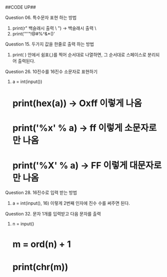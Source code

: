 ##CODE UP##

Question 06. 특수문자 표현 하는 방법
1. print(r" 백슬래시 출력 \ ")  -> 백슬래시 출력 \
2. print('"'"!@#$%^&*()'"'')  -> "!@#$%^&*()' 

Question 15. 두가지 값을 한줄로 출력 하는 방법
1. print( ) 안에서 쉼표(,)를 찍어 순서대로 나열하면, 그 순서대로 스페이스로 분리되어 출력된다.


Question 26. 10진수를 16진수 소문자로 표현하기
1. a = int(input())
      # print(hex(a)) -> Oxff 이렇게 나옴
      # print('%x' % a) -> ff 이렇게 소문자로만 나옴  
      # print('%X' % a) -> FF 이렇게 대문자로만 나옴  


Question 28. 16진수로 입력 받는 방법
1. a = int(input(), 16) 이렇게 2번째 인자에 진수 수를 써주면 된다.


Question 32. 문자 1개를 입력받고 다음 문자를 출력
1. n = input()
    # m = ord(n) + 1
    # print(chr(m))

